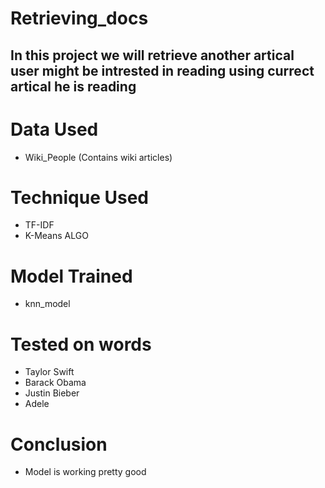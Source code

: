 # Retrieving_docs
## In this project we will retrieve another artical user might be intrested in reading using currect artical he is reading

# Data Used
* Wiki_People (Contains wiki articles)

# Technique Used
* TF-IDF
* K-Means ALGO

# Model Trained
* knn_model

# Tested on words
* Taylor Swift
* Barack Obama	
* Justin Bieber
* Adele

# Conclusion 
* Model is working pretty good

